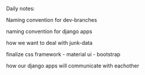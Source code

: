 Daily notes:

Naming convention for dev-branches

naming convention for django apps

how we want to deal with junk-data

finalize css framework
    - material ui
    - bootstrap

how our django apps will communicate with eachother